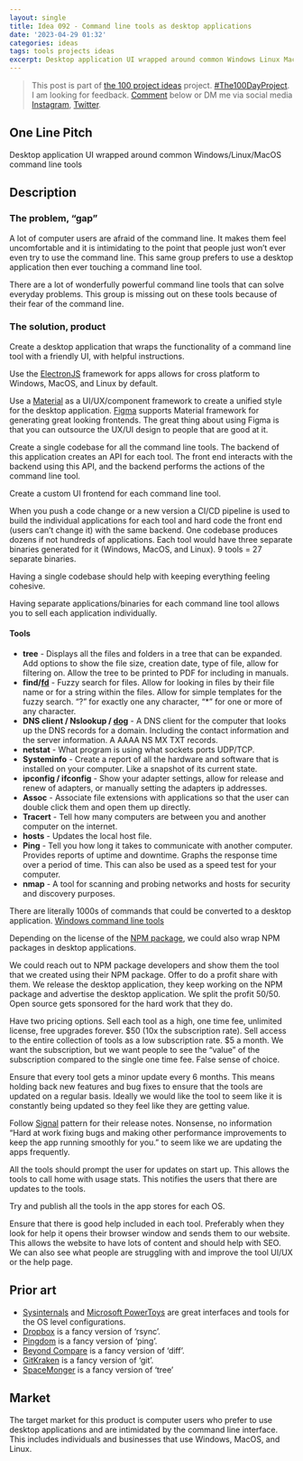 ```yaml
---
layout: single
title: Idea 092 - Command line tools as desktop applications
date: '2023-04-29 01:32'
categories: ideas
tags: tools projects ideas
excerpt: Desktop application UI wrapped around common Windows Linux MacOS command line tools
---
```


> This post is part of [the 100 project ideas](https://blog.abluestar.com/projects/2023-100-ideas/) project. [#The100DayProject](https://www.the100dayproject.org/). I am looking for feedback. <a href='#utterances-comments'>Comment</a> below or DM me via social media <a href="https://instagram.com/funvill" rel="nofollow noopener noreferrer"><i class="fab fa-fw fa-instagram" aria-hidden="true"></i><span class="label">Instagram</span></a>, <a href="https://twitter.com/funvill" rel="nofollow noopener noreferrer"><i class="fab fa-fw fa-twitter" aria-hidden="true"></i><span class="label">Twitter</span></a>.

## One Line Pitch

Desktop application UI wrapped around common Windows/Linux/MacOS command line tools

## Description

### The problem, “gap”

A lot of computer users are afraid of the command line. It makes them feel uncomfortable and it is intimidating to the point that people just won’t ever even try to use the command line. This same group prefers to use a desktop application then ever touching a command line tool. 

There are a lot of wonderfully powerful command line tools that can solve everyday problems. This group is missing out on these tools because of their fear of the command line.

### The solution, product

Create a desktop application that wraps the functionality of a command line tool with a friendly UI, with helpful instructions.

Use the [ElectronJS](https://www.electronjs.org/) framework for apps allows for cross platform to Windows, MacOS, and Linux by default.

Use a [Material](https://m3.material.io/) as a UI/UX/component framework to create a unified style for the desktop application. [Figma](https://www.figma.com/) supports Material framework for generating great looking frontends. The great thing about using Figma is that you can outsource the UX/UI design to people that are good at it.

Create a single codebase for all the command line tools. The backend of this application creates an API for each tool. The front end interacts with the backend using this API, and the backend performs the actions of the command line tool. 

Create a custom UI frontend for each command line tool.

When you push a code change or a new version a CI/CD pipeline is used to build the individual applications for each tool and hard code the front end (users can’t change it) with the same backend. One codebase produces dozens if not hundreds of applications. Each tool would have three separate binaries generated for it (Windows, MacOS, and Linux). 9 tools = 27 separate binaries. 

Having a single codebase should help with keeping everything feeling cohesive.

Having separate applications/binaries for each command line tool allows you to sell each application individually.

#### Tools

- **tree** - Displays all the files and folders in a tree that can be expanded. Add options to show the file size, creation date, type of file, allow for filtering on. Allow the tree to be printed to PDF for including in manuals.
- **find/[fd](https://github.com/sharkdp/fd)** - Fuzzy search for files. Allow for looking in files by their file name or for a string within the files. Allow for simple templates for the fuzzy search. “?” for exactly one any character, “*” for one or more of any character.
- **DNS client / Nslookup / [dog](https://github.com/ogham/dog)** - A DNS client for the computer that looks up the DNS records for a domain. Including the contact information and the server information. A AAAA NS MX TXT records.
- **netstat** - What program is using what sockets ports UDP/TCP.
- **Systeminfo** - Create a report of all the hardware and software that is installed on your computer. Like a snapshot of its current state.
- **ipconfig / ifconfig** - Show your adapter settings, allow for release and renew of adapters, or manually setting the adapters ip addresses.
- **Assoc** - Associate file extensions with applications so that the user can double click them and open them up directly.
- **Tracert** - Tell how many computers are between you and another computer on the internet.
- **hosts** - Updates the local host file.
- **Ping** - Tell you how long it takes to communicate with another computer. Provides reports of uptime and downtime. Graphs the response time over a period of time. This can also be used as a speed test for your computer.
- **nmap** - A tool for scanning and probing networks and hosts for security and discovery purposes.

There are literally 1000s of commands that could be converted to a desktop application.
[Windows command line tools](https://www.lifewire.com/list-of-command-prompt-commands-4092302)

Depending on the license of the [NPM package](https://www.npmjs.com/), we could also wrap NPM packages in desktop applications.

We could reach out to NPM package developers and show them the tool that we created using their NPM package. Offer to do a profit share with them. We release the desktop application, they keep working on the NPM package and advertise the desktop application. We split the profit 50/50. Open source gets sponsored for the hard work that they do.

Have two pricing options. Sell each tool as a high, one time fee, unlimited license, free upgrades forever. $50 (10x the subscription rate). Sell access to the entire collection of tools as a low subscription rate. $5 a month. We want the subscription, but we want people to see the “value” of the subscription compared to the single one time fee. False sense of choice.

Ensure that every tool gets a minor update every 6 months. This means holding back new features and bug fixes to ensure that the tools are updated on a regular basis. Ideally we would like the tool to seem like it is constantly being updated so they feel like they are getting value.

Follow [Signal](https://github.com/signalapp/Signal-Desktop/releases/tag/v6.16.0) pattern for their release notes. Nonsense, no information “Hard at work fixing bugs and making other performance improvements to keep the app running smoothly for you.” to seem like we are updating the apps frequently.

All the tools should prompt the user for updates on start up. This allows the tools to call home with usage stats. This notifies the users that there are updates to the tools.

Try and publish all the tools in the app stores for each OS.

Ensure that there is good help included in each tool. Preferably when they look for help it opens their browser window and sends them to our website. This allows the website to have lots of content and should help with SEO. We can also see what people are struggling with and improve the tool UI/UX or the help page.

## Prior art

- [Sysinternals](https://learn.microsoft.com/en-us/sysinternals/) and [Microsoft PowerToys](https://learn.microsoft.com/en-us/windows/powertoys/) are great interfaces and tools for the OS level configurations.
- [Dropbox](https://www.dropbox.com/home) is a fancy version of ‘rsync’.
- [Pingdom](https://www.pingdom.com/) is a fancy version of ‘ping’.
- [Beyond Compare](https://www.scootersoftware.com/) is a fancy version of ‘diff’.
- [GitKraken](https://www.gitkraken.com/) is a fancy version of ‘git’.
- [SpaceMonger](https://www.stardock.com/products/spacemonger/) is a fancy version of ‘tree’

## Market

The target market for this product is computer users who prefer to use desktop applications and are intimidated by the command line interface. This includes individuals and businesses that use Windows, MacOS, and Linux.
